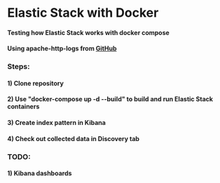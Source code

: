 # Elastic Stack with Docker
#### Testing how Elastic Stack works with docker compose
#### Using apache-http-logs from [GitHub](https://github.com/ocatak/apache-http-logs.git)

### Steps:
#### 1) Clone repository
#### 2) Use "docker-compose up -d --build" to build and run Elastic Stack containers
#### 3) Create index pattern in Kibana
#### 4) Check out collected data in Discovery tab

### TODO:
#### 1) Kibana dashboards